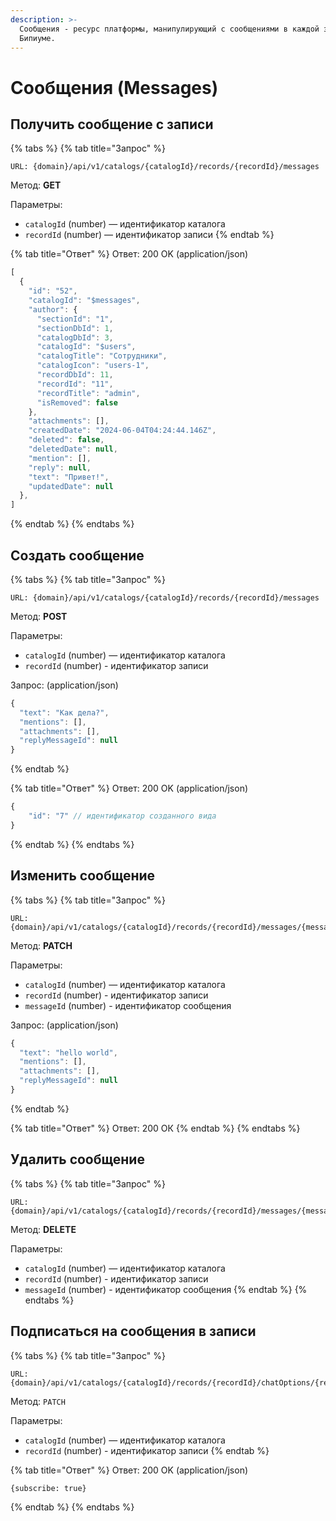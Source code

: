 ```yaml
---
description: >-
  Сообщения - ресурс платформы, манипулирующий с сообщениями в каждой записи в
  Бипиуме.
---
```


# Сообщения (Messages)

## Получить сообщение с записи

{% tabs %}
{% tab title="Запрос" %}
```
URL: {domain}/api/v1/catalogs/{catalogId}/records/{recordId}/messages
```

Метод: **GET**

Параметры:

* `catalogId` (number) — идентификатор каталога
* `recordId` (number) — идентификатор записи
{% endtab %}

{% tab title="Ответ" %}
Ответ: 200 OK (application/json)

```javascript
[
  {
    "id": "52",
    "catalogId": "$messages",
    "author": {
      "sectionId": "1",
      "sectionDbId": 1,
      "catalogDbId": 3,
      "catalogId": "$users",
      "catalogTitle": "Сотрудники",
      "catalogIcon": "users-1",
      "recordDbId": 11,
      "recordId": "11",
      "recordTitle": "admin",
      "isRemoved": false
    },
    "attachments": [],
    "createdDate": "2024-06-04T04:24:44.146Z",
    "deleted": false,
    "deletedDate": null,
    "mention": [],
    "reply": null,
    "text": "Привет!",
    "updatedDate": null
  },
]
```


{% endtab %}
{% endtabs %}

## Создать сообщение

{% tabs %}
{% tab title="Запрос" %}
```
URL: {domain}/api/v1/catalogs/{catalogId}/records/{recordId}/messages
```

Метод: **POST**

Параметры:

* `catalogId` (number) — идентификатор каталога
* `recordId` (number) - идентификатор записи

Запрос: (application/json)

```javascript
{
  "text": "Как дела?",
  "mentions": [],
  "attachments": [],
  "replyMessageId": null
}
```
{% endtab %}

{% tab title="Ответ" %}
Ответ: 200 OK (application/json)

```javascript
{
    "id": "7" // идентификатор созданного вида
}
```
{% endtab %}
{% endtabs %}

## Изменить сообщение

{% tabs %}
{% tab title="Запрос" %}
```
URL: {domain}/api/v1/catalogs/{catalogId}/records/{recordId}/messages/{messageId}
```

Метод: **PATCH**

Параметры:

* `catalogId` (number) — идентификатор каталога
* `recordId` (number) - идентификатор записи
* `messageId` (number) - идентификатор сообщения

Запрос: (application/json)

```javascript
{
  "text": "hello world",
  "mentions": [],
  "attachments": [],
  "replyMessageId": null
}
```
{% endtab %}

{% tab title="Ответ" %}
Ответ: 200 ОК
{% endtab %}
{% endtabs %}

## Удалить сообщение

{% tabs %}
{% tab title="Запрос" %}
```
URL: {domain}/api/v1/catalogs/{catalogId}/records/{recordId}/messages/{messageId}
```

Метод: **DELETE**

Параметры:

* `catalogId` (number) — идентификатор каталога
* `recordId` (number) - идентификатор записи
* `messageId` (number) - идентификатор сообщения
{% endtab %}
{% endtabs %}

## Подписаться на сообщения в записи

{% tabs %}
{% tab title="Запрос" %}
```
URL: {domain}/api/v1/catalogs/{catalogId}/records/{recordId}/chatOptions/{recordId}
```

Метод: `PATCH`

Параметры:

* `catalogId` (number) — идентификатор каталога
* `recordId` (number) - идентификатор записи
{% endtab %}

{% tab title="Ответ" %}
Ответ: 200 OK (application/json)

```
{subscribe: true}
```
{% endtab %}
{% endtabs %}
